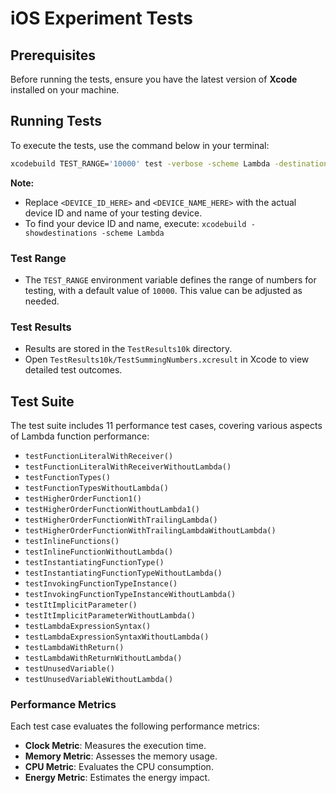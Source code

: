 # iOS Experiment Tests

## Prerequisites

Before running the tests, ensure you have the latest version of **Xcode** installed on your machine.

## Running Tests

To execute the tests, use the command below in your terminal:

```bash
xcodebuild TEST_RANGE='10000' test -verbose -scheme Lambda -destination 'platform=iOS,arch=arm64,id=<DEVICE_ID_HERE>,name=<DEVICE_NAME_HERE>' -resultBundlePath TestResults10k
```

**Note:**
- Replace `<DEVICE_ID_HERE>` and `<DEVICE_NAME_HERE>` with the actual device ID and name of your testing device.
- To find your device ID and name, execute: `xcodebuild -showdestinations -scheme Lambda`

### Test Range

- The `TEST_RANGE` environment variable defines the range of numbers for testing, with a default value of `10000`. This value can be adjusted as needed.

### Test Results

- Results are stored in the `TestResults10k` directory.
- Open `TestResults10k/TestSummingNumbers.xcresult` in Xcode to view detailed test outcomes.

## Test Suite

The test suite includes 11 performance test cases, covering various aspects of Lambda function performance:

- `testFunctionLiteralWithReceiver()`
- `testFunctionLiteralWithReceiverWithoutLambda()`
- `testFunctionTypes()`
- `testFunctionTypesWithoutLambda()`
- `testHigherOrderFunction1()`
- `testHigherOrderFunctionWithoutLambda1()`
- `testHigherOrderFunctionWithTrailingLambda()`
- `testHigherOrderFunctionWithTrailingLambdaWithoutLambda()`
- `testInlineFunctions()`
- `testInlineFunctionWithoutLambda()`
- `testInstantiatingFunctionType()`
- `testInstantiatingFunctionTypeWithoutLambda()`
- `testInvokingFunctionTypeInstance()`
- `testInvokingFunctionTypeInstanceWithoutLambda()`
- `testItImplicitParameter()`
- `testItImplicitParameterWithoutLambda()`
- `testLambdaExpressionSyntax()`
- `testLambdaExpressionSyntaxWithoutLambda()`
- `testLambdaWithReturn()`
- `testLambdaWithReturnWithoutLambda()`
- `testUnusedVariable()`
- `testUnusedVariableWithoutLambda()`

### Performance Metrics

Each test case evaluates the following performance metrics:

- **Clock Metric**: Measures the execution time.
- **Memory Metric**: Assesses the memory usage.
- **CPU Metric**: Evaluates the CPU consumption.
- **Energy Metric**: Estimates the energy impact.